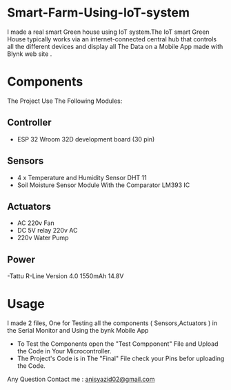 # Smart-Farm-Using-IoT-system
I made a real smart Green house using IoT system.The IoT smart Green House  typically works via an internet-connected central hub that controls all the different devices and display all The Data on a Mobile App made with Blynk web site .
# Components
 The Project Use The Following Modules:
## Controller 
- ESP 32 Wroom 32D development board (30 pin)
## Sensors
- 4 x Temperature and Humidity Sensor DHT 11
- Soil Moisture Sensor Module With the Comparator LM393 IC
## Actuators
- AC 220v Fan
- DC 5V relay 220v AC
- 220v Water Pump
## Power
-Tattu R-Line Version 4.0 1550mAh 14.8V
# Usage 
I made 2 files, One for Testing all the components ( Sensors,Actuators ) in the Serial Monitor and Using the bynk Mobile App
- To Test the Components open the "Test Compponent" File and Upload the Code in Your Microcontroller.
- The Project's Code is in The "Final" File check your Pins befor uploading the Code. 

Any Question Contact me : anisyazid02@gmail.com
